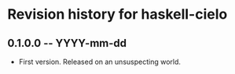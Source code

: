 # Revision history for haskell-cielo

## 0.1.0.0  -- YYYY-mm-dd

* First version. Released on an unsuspecting world.
